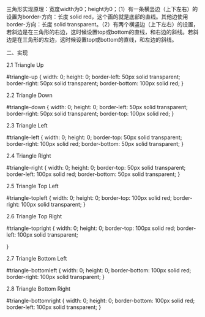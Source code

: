 三角形实现原理：宽度width为0；height为0；（1）有一条横竖边（上下左右）的设置为border-方向：长度 solid red，这个画的就是底部的直线。其他边使用border-方向：长度 solid transparent。（2）有两个横竖边（上下左右）的设置，若斜边是在三角形的右边，这时候设置top或bottom的直线，和右边的斜线。若斜边是在三角形的左边，这时候设置top或bottom的直线，和左边的斜线。

 

二、实现

2.1 Triangle Up


#triangle-up {
    width: 0;
    height: 0;
    border-left: 50px solid transparent;
    border-right: 50px solid transparent;
    border-bottom: 100px solid red;
}
 

2.2 Triangle Down


#triangle-down {
    width: 0;
    height: 0;
    border-left: 50px solid transparent;
    border-right: 50px solid transparent;
    border-top: 100px solid red;
}
 

2.3 Triangle Left


#triangle-left {
    width: 0;
    height: 0;
    border-top: 50px solid transparent;
    border-right: 100px solid red;
    border-bottom: 50px solid transparent;
}
 

2.4 Triangle Right


#triangle-right {
    width: 0;
    height: 0;
    border-top: 50px solid transparent;
    border-left: 100px solid red;
    border-bottom: 50px solid transparent;
}
 

2.5 Triangle Top Left


#triangle-topleft {
    width: 0;
    height: 0;
    border-top: 100px solid red;
    border-right: 100px solid transparent;
}
 

2.6 Triangle Top Right


#triangle-topright {
    width: 0;
    height: 0;
    border-top: 100px solid red;
    border-left: 100px solid transparent;
 
}
 

2.7 Triangle Bottom Left


#triangle-bottomleft {
    width: 0;
    height: 0;
    border-bottom: 100px solid red;
    border-right: 100px solid transparent;
}
 

2.8 Triangle Bottom Right


#triangle-bottomright {
    width: 0;
    height: 0;
    border-bottom: 100px solid red;
    border-left: 100px solid transparent;
}
